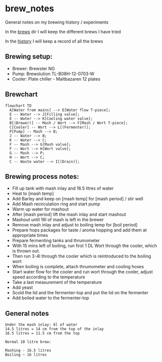 # brew_notes

General notes on my brewing history / experiments

In the [brews](brews) dir I will keep the different brews I have tried

In the [history](history) I will keep a record of all the brews

## Brewing setup:

 - Brewer: Brewster NG
 - Pump: Brewolution TL-B08H-12-0703-W
 - Cooler: Plate chiller - Maltbazaren 12 plates


## Brewchart
```mermaid
flowchart TD
  A[Water from mains] --> E[Water flow T-piece];
  E -- Water --> J[Filling valve];
  E -- Water --> K[Cooling water valve];
  B[(Brewer)] -- Mash / Wort --> F[Mash / Wort T-piece];
  C[Cooler] -- Wort --> L[(Fermenter)];
  P[Pump] -- Mash --> B;
  J -- Water --> B;
  K -- Water --> C;
  F -- Mash --> G[Mash valve];
  F -- Wort --> H[Wort valve];
  G -- Mash --> P;
  H -- Wort --> C;
  C -- Waste water --> I[(Drain)];
```

## Brewing process notes:
 - Fill up tank with mash inlay and 16.5 litres of water
 - Heat to [mash temp]
 - Add Barley and keep on [mash temp] for [mash period] / stir well 
 - Add Mash recirculation ring and start pump
 - Warm up water for mashout
 - After [mash period] lift the mash inlay and start mashout
 - Mashout until 16l of mash is left in the brewer
 - Remove mash inlay and adjust to boiling temp for [boil period]
 - Prepare hops packages for taste / aroma hopping and add them at appropriate times
 - Prepare fermenting tanks and thrumometer
 - With 15 mins left of boiling, run first 1 DL Wort through the cooler, which is thrown out.
 - Then run 3-4l through the cooler which is reintroduced to the boiling wort
 - When boiling is complete, attach thrumometer and cooling hoses
 - Start water flow for the cooler and run wort through the cooler, adjust speed according to the temperature
 - Take a last measurement of the temperature
 - Add yeast
 - Scold the lid and the fermenter-top and put the lid on the fermenter
 - Add boiled water to the fermenter-top


## General notes
```
Under the mash inlay: 6l of water
14.5 litres = 14 cm from the top of the inlay
16.5 litres = 11.5 cm from the top

Normal 10 litre brew:

Mashing - 16.5 litres
Boiling ~ 16 litres
```
